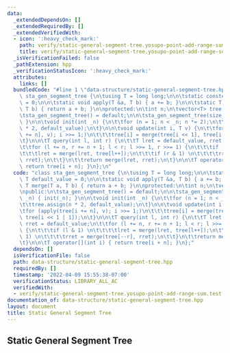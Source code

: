 ```yaml
---
data:
  _extendedDependsOn: []
  _extendedRequiredBy: []
  _extendedVerifiedWith:
  - icon: ':heavy_check_mark:'
    path: verify/static-general-segment-tree.yosupo-point-add-range-sum.test.cpp
    title: verify/static-general-segment-tree.yosupo-point-add-range-sum.test.cpp
  _isVerificationFailed: false
  _pathExtension: hpp
  _verificationStatusIcon: ':heavy_check_mark:'
  attributes:
    links: []
  bundledCode: "#line 1 \"data-structure/static-general-segment-tree.hpp\"\nclass\
    \ sta_gen_segment_tree {\n\tusing T = long long;\n\n\tstatic constexpr T default_value\
    \ = 0;\n\n\tstatic void apply(T &a, T b) { a += b; }\n\n\tstatic T merge(T a,\
    \ T b) { return a + b; }\n\nprotected:\n\tint n;\n\tvector<T> tree;\n\npublic:\n\
    \tsta_gen_segment_tree() = default;\n\n\tsta_gen_segment_tree(size_t _n) { init(_n);\
    \ }\n\n\tvoid init(int _n) {\n\t\tfor (n = 1; n < _n; n *= 2);\n\t\ttree.assign(n\
    \ * 2, default_value);\n\t}\n\n\tvoid update(int i, T v) {\n\t\tfor (apply(tree[i\
    \ += n], v); i >>= 1;)\n\t\t\ttree[i] = merge(tree[i << 1], tree[i << 1 | 1]);\n\
    \t}\n\n\tT query(int l, int r) {\n\t\tT lret = default_value, rret = default_value;\n\
    \t\tfor (l += n, r += n + 1; l < r; l >>= 1, r >>= 1) {\n\t\t\tif (l & 1) \n\t\
    \t\t\tlret = merge(lret, tree[l++]);\n\t\t\tif (r & 1) \n\t\t\t\trret = merge(tree[--r],\
    \ rret);\n\t\t}\n\t\treturn merge(lret, rret);\n\t}\n\n\tT operator[](int i) {\
    \ return tree[i + n]; }\n};\n"
  code: "class sta_gen_segment_tree {\n\tusing T = long long;\n\n\tstatic constexpr\
    \ T default_value = 0;\n\n\tstatic void apply(T &a, T b) { a += b; }\n\n\tstatic\
    \ T merge(T a, T b) { return a + b; }\n\nprotected:\n\tint n;\n\tvector<T> tree;\n\
    \npublic:\n\tsta_gen_segment_tree() = default;\n\n\tsta_gen_segment_tree(size_t\
    \ _n) { init(_n); }\n\n\tvoid init(int _n) {\n\t\tfor (n = 1; n < _n; n *= 2);\n\
    \t\ttree.assign(n * 2, default_value);\n\t}\n\n\tvoid update(int i, T v) {\n\t\
    \tfor (apply(tree[i += n], v); i >>= 1;)\n\t\t\ttree[i] = merge(tree[i << 1],\
    \ tree[i << 1 | 1]);\n\t}\n\n\tT query(int l, int r) {\n\t\tT lret = default_value,\
    \ rret = default_value;\n\t\tfor (l += n, r += n + 1; l < r; l >>= 1, r >>= 1)\
    \ {\n\t\t\tif (l & 1) \n\t\t\t\tlret = merge(lret, tree[l++]);\n\t\t\tif (r &\
    \ 1) \n\t\t\t\trret = merge(tree[--r], rret);\n\t\t}\n\t\treturn merge(lret, rret);\n\
    \t}\n\n\tT operator[](int i) { return tree[i + n]; }\n};"
  dependsOn: []
  isVerificationFile: false
  path: data-structure/static-general-segment-tree.hpp
  requiredBy: []
  timestamp: '2022-04-09 15:55:38-07:00'
  verificationStatus: LIBRARY_ALL_AC
  verifiedWith:
  - verify/static-general-segment-tree.yosupo-point-add-range-sum.test.cpp
documentation_of: data-structure/static-general-segment-tree.hpp
layout: document
title: Static General Segment Tree
---
```


## Static General Segment Tree
